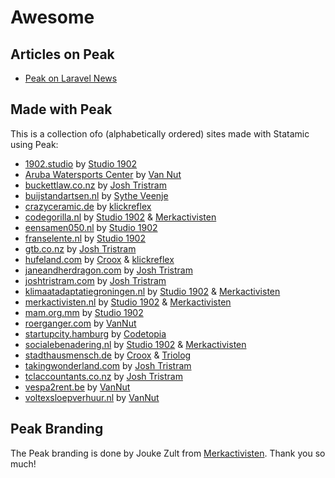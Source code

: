 # Awesome

## Articles on Peak
* [Peak on Laravel News](https://laravel-news.com/statamic-peak)

## Made with Peak
This is a collection ofo (alphabetically ordered) sites made with Statamic using Peak:

* [1902.studio](https://1902.studio) by [Studio 1902](https://1902.studio)
* [Aruba Watersports Center](https://arubawatersportscenter.com) by [Van Nut](https://vannut.nl)
* [buckettlaw.co.nz](https://buckettlaw.co.nz) by [Josh Tristram](https://joshtristram.com)
* [buijstandartsen.nl](https://buijstandartsen.nl) by [Sythe Veenje](https://sythe.nl)
* [crazyceramic.de](https://www.crazyceramic.de) by [klickreflex](https://twitter.com/klickreflex)
* [codegorilla.nl](https://codegorilla.nl)  by [Studio 1902](https://studio1902.nl) & [Merkactivisten](https://merkactivisten.nl)
* [eensamen050.nl](https://eensamen050.nl) by [Studio 1902](https://studio1902.nl)
* [franselente.nl](https://franselente.nl) by [Studio 1902](https://studio1902.nl)
* [gtb.co.nz](https://gtb.co.nz) by [Josh Tristram](https://joshtristram.com)
* [hufeland.com](https://hufeland.com) by [Croox](https://croox.com) & [klickreflex](https://twitter.com/klickreflex)
* [janeandherdragon.com](https://janeandherdragon.com) by [Josh Tristram](https://joshtristram.com)
* [joshtristram.com](https://joshtristram.com) by [Josh Tristram](https://joshtristram.com)
* [klimaatadaptatiegroningen.nl](https://klimaatadaptatiegroningen.nl) by [Studio 1902](https://studio1902.nl) & [Merkactivisten](https://merkactivisten.nl)
* [merkactivisten.nl](https://merkactivisten.nl) by [Studio 1902](https://studio1902.nl) & [Merkactivisten](https://merkactivisten.nl)
* [mam.org.mm](https://mam.org.mm) by [Studio 1902](https://studio1902.nl)
* [roerganger.com](https://roerganger.com) by [VanNut](https://vannut.nl)
* [startupcity.hamburg](https://startupcity.hamburg) by [Codetopia](https://codetopia.de)
* [socialebenadering.nl](https://socialebenadering.nl) by [Studio 1902](https://1902.studio) & [Merkactivisten](https://merkactivisten.nl)
* [stadthausmensch.de](https://stadthausmensch.de) by [Croox](https://croox.com) & [Triolog](https://www.triolog-web.de)
* [takingwonderland.com](https://takingwonderland.com) by [Josh Tristram](https://joshtristram.com)
* [tclaccountants.co.nz](https://www.tclaccountants.co.nz) by [Josh Tristram](https://joshtristram.com)
* [vespa2rent.be](https://vespa2rent.be) by [VanNut](https://vannut.nl)
* [voltexsloepverhuur.nl](https://voltexsloepverhuur.nl) by [VanNut](https://vannut.nl)


## Peak Branding

The Peak branding is done by Jouke Zult from [Merkactivisten](https://merkactivisten.nl). Thank you so much!
